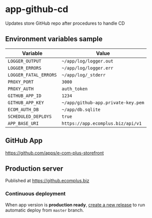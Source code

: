 # app-github-cd

Updates store GitHub repo after procedures to handle CD

## Environment variables sample

Variable              | Value
---                   | ---
`LOGGER_OUTPUT`       | `~/app/log/logger.out`
`LOGGER_ERRORS`       | `~/app/log/logger.err`
`LOGGER_FATAL_ERRORS` | `~/app/log/_stderr`
`PROXY_PORT`          | `3000`
`PROXY_AUTH`          | `auth_token`
`GITHUB_APP_ID`       | `1234`
`GITHUB_APP_KEY`      | `~/app/github-app.private-key.pem`
`ECOM_AUTH_DB`        | `~/app/db.sqlite`
`SCHEDULED_DEPLOYS`   | `true`
`APP_BASE_URI`        | `https://app.ecomplus.biz/api/v1`

## GitHub App

https://github.com/apps/e-com-plus-storefront

## Production server

Published at https://github.ecomplus.biz

### Continuous deployment

When app version is **production ready**,
[create a new release](https://github.com/ecomclub/app-github-cd/releases)
to run automatic deploy from `master` branch.
